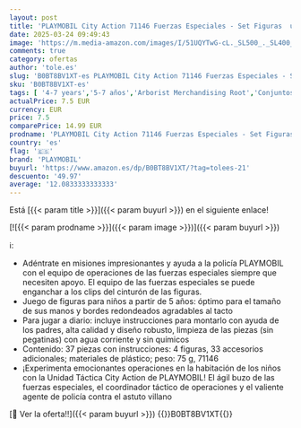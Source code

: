 ```yaml
---
layout: post
title: 'PLAYMOBIL City Action 71146 Fuerzas Especiales - Set Figuras  un Grupo de Trabajo  un coordinador de Operaciones y un Villano  Juguetes para niños a Partir de 5 años'
date: 2025-03-24 09:49:43
image: 'https://m.media-amazon.com/images/I/51UQYTwG-cL._SL500_._SL400_.jpg'
comments: true
category: ofertas
author: 'tole.es'
slug: 'B0BT8BV1XT-es PLAYMOBIL City Action 71146 Fuerzas Especiales - Set...'
sku: 'B0BT8BV1XT-es'
tags: [ '4-7 years','5-7 años','Arborist Merchandising Root','Conjuntos de figuras de juguete','Juegos, juguetes y coleccionables para niños grandes','Juguetes','Juguetes y juegos','Muñecos y figuras','Self Service','Special Features Stores','Top brands in Toys','b6d17eda-2c26-45ed-a098-453a9f96e839_0','b6d17eda-2c26-45ed-a098-453a9f96e839_2301','b6d17eda-2c26-45ed-a098-453a9f96e839_6301','b6d17eda-2c26-45ed-a098-453a9f96e839_7701','b6d17eda-2c26-45ed-a098-453a9f96e839_9701','playmobil','🇪🇸', ]
actualPrice: 7.5 EUR
currency: EUR
price: 7.5
comparePrice: 14.99 EUR
prodname: 'PLAYMOBIL City Action 71146 Fuerzas Especiales - Set Figuras  un Grupo de Trabajo  un coordinador de Operaciones y un Villano  Juguetes para niños a Partir de 5 años'
country: 'es'
flag: '🇪🇸'
brand: 'PLAYMOBIL'
buyurl: 'https://www.amazon.es/dp/B0BT8BV1XT/?tag=tolees-21'
descuento: '49.97'
average: '12.0833333333333'
---
```


Está [{{< param title >}}]({{< param buyurl >}}) en el siguiente enlace!

[![{{< param prodname >}}]({{< param image >}})]({{< param buyurl >}})

ℹ️:

- Adéntrate en misiones impresionantes y ayuda a la policía PLAYMOBIL con el equipo de operaciones de las fuerzas especiales siempre que necesiten apoyo. El equipo de las fuerzas especiales se puede enganchar a los clips del cinturón de las figuras.
- Juego de figuras para niños a partir de 5 años: óptimo para el tamaño de sus manos y bordes redondeados agradables al tacto
- Para jugar a diario: incluye instrucciones para montarlo con ayuda de los padres, alta calidad y diseño robusto, limpieza de las piezas (sin pegatinas) con agua corriente y sin químicos
- Contenido: 37 piezas con instrucciones: 4 figuras, 33 accesorios adicionales; materiales de plástico; peso: 75 g, 71146
- ¡Experimenta emocionantes operaciones en la habitación de los niños con la Unidad Táctica City Action de PLAYMOBIL! El ágil buzo de las fuerzas especiales, el coordinador táctico de operaciones y el valiente agente de policía contra el astuto villano

[🛒 Ver la oferta!!]({{< param buyurl >}})
{{<world>}}B0BT8BV1XT{{</world>}}
